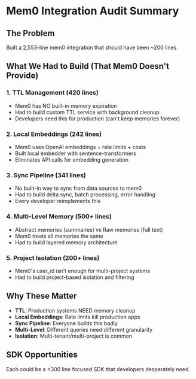 # Mem0 Integration Audit Summary

## The Problem
Built a 2,553-line mem0 integration that should have been ~200 lines.

## What We Had to Build (That Mem0 Doesn't Provide)

### 1. TTL Management (420 lines)
- Mem0 has NO built-in memory expiration
- Had to build custom TTL service with background cleanup
- Developers need this for production (can't keep memories forever)

### 2. Local Embeddings (242 lines)  
- Mem0 uses OpenAI embeddings = rate limits + costs
- Built local embedder with sentence-transformers
- Eliminates API calls for embedding generation

### 3. Sync Pipeline (341 lines)
- No built-in way to sync from data sources to mem0
- Had to build delta sync, batch processing, error handling
- Every developer reimplements this

### 4. Multi-Level Memory (500+ lines)
- Abstract memories (summaries) vs Raw memories (full text)
- Mem0 treats all memories the same
- Had to build layered memory architecture

### 5. Project Isolation (200+ lines)
- Mem0's user_id isn't enough for multi-project systems
- Had to build project-based isolation and filtering

## Why These Matter
- **TTL**: Production systems NEED memory cleanup
- **Local Embeddings**: Rate limits kill production apps
- **Sync Pipeline**: Everyone builds this badly
- **Multi-Level**: Different queries need different granularity
- **Isolation**: Multi-tenant/multi-project is common

## SDK Opportunities
Each could be a <300 line focused SDK that developers desperately need.